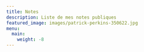 ```yaml
---
title: Notes
description: Liste de mes notes publiques
featured_image: images/patrick-perkins-350622.jpg
menu:
  main:
    weight: -8
---
```

